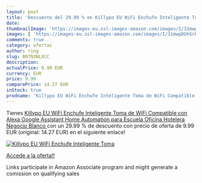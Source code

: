 ```yaml
---
layout: post
title: 'Descuento del 29.99 % en Killypo EU WiFi Enchufe Inteligente Toma'
date: 
thumbnailImage: 'https://images-eu.ssl-images-amazon.com/images/I/31mwpDGhSrL._SL200_.jpg'
images: [ 'https://images-eu.ssl-images-amazon.com/images/I/31mwpDGhSrL._SL200_.jpg' ]
comments: true
category: ofertas
author: ring
slug: B07N3NLXCC
description:
actualPrice: 9.99 EUR
currency: EUR
price: 9.99
comparePrice: 14.27 EUR
inStock: true
prodname: 'Killypo EU WiFi Enchufe Inteligente Toma de WiFi Compatible con Alexa Google Assistant Home Automation para Escuela Oficina Hotelera Negocio Blanco '
---
```


Tienes [Killypo EU WiFi Enchufe Inteligente Toma de WiFi Compatible con Alexa Google Assistant Home Automation para Escuela Oficina Hotelera Negocio Blanco ](https://www.amazon.es/dp/B07N3NLXCC/?tag=tolees-21) con un 29.99 % de descuento con precio de oferta de 9.99 EUR (original: 14.27 EUR) en el siguiente enlace!

[![Killypo EU WiFi Enchufe Inteligente Toma](https://images-eu.ssl-images-amazon.com/images/I/31mwpDGhSrL._SL200_.jpg)](https://www.amazon.es/dp/B07N3NLXCC/?tag=tolees-21)

[Accede a la oferta!!](https://www.amazon.es/dp/B07N3NLXCC/?tag=tolees-21)

Links participate in Amazon Associate program and might generate a comission on qualifying sales


